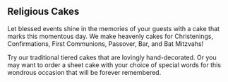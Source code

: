 ## Religious Cakes

Let blessed events shine in the memories of your guests with a cake that marks this momentous day.
We make heavenly cakes for Christenings, Confirmations, First Communions, Passover, Bar, and Bat Mitzvahs!

Try our traditional tiered cakes that are lovingly hand-decorated. Or you may want to order a sheet
cake with your choice of special words for this wondrous occasion that will be forever remembered.
